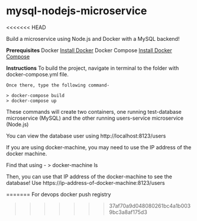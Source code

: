 # mysql-nodejs-microservice
<<<<<<< HEAD

Build a microservice using Node.js and Docker with a MySQL backend!

**Prerequisites**
Docker [Install Docker](https://docs.docker.com/engine/installation/)
Docker Compose [Install Docker Compose](https://docs.docker.com/compose/install/)


**Instructions**
To build the project, navigate in terminal to the folder with docker-compose.yml file.

    Once there, type the following command-

    > docker-compose build
    > docker-compose up

These commands will create two containers, one running test-database microservice (MySQL) and the other running users-service microservice (Node.js)

You can view the database user using http://localhost:8123/users

If you are using docker-machine, you may need to use the IP address of the docker machine.

Find that using -
        > docker-machine ls

Then, you can use that IP address of the docker-machine to see the database!
Use https://ip-address-of-docker-machine:8123/users


=======
For devops docker push registry
>>>>>>> 37af70a9d048080261bc4a1b0039bc3a8af175d3
